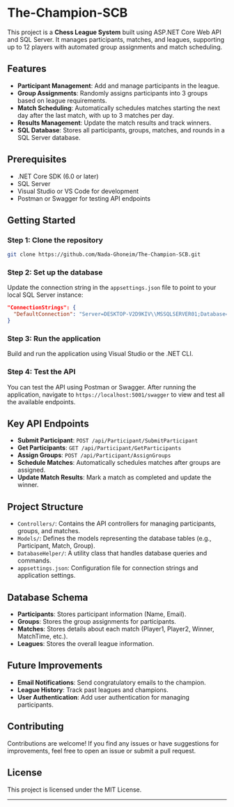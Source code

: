 

# The-Champion-SCB

This project is a **Chess League System** built using ASP.NET Core Web API and SQL Server. It manages participants, matches, and leagues, supporting up to 12 players with automated group assignments and match scheduling.

## Features

- **Participant Management**: Add and manage participants in the league.
- **Group Assignments**: Randomly assigns participants into 3 groups based on league requirements.
- **Match Scheduling**: Automatically schedules matches starting the next day after the last match, with up to 3 matches per day.
- **Results Management**: Update the match results and track winners.
- **SQL Database**: Stores all participants, groups, matches, and rounds in a SQL Server database.

## Prerequisites

- .NET Core SDK (6.0 or later)
- SQL Server
- Visual Studio or VS Code for development
- Postman or Swagger for testing API endpoints

## Getting Started

### Step 1: Clone the repository
```bash
git clone https://github.com/Nada-Ghoneim/The-Champion-SCB.git
```

### Step 2: Set up the database
Update the connection string in the `appsettings.json` file to point to your local SQL Server instance:
```json
"ConnectionStrings": {
  "DefaultConnection": "Server=DESKTOP-V2D9KIV\\MSSQLSERVER01;Database=ChessLeagueDB1;Trusted_Connection=True;"
}
```

### Step 3: Run the application
Build and run the application using Visual Studio or the .NET CLI.

### Step 4: Test the API
You can test the API using Postman or Swagger. After running the application, navigate to `https://localhost:5001/swagger` to view and test all the available endpoints.

## Key API Endpoints

- **Submit Participant**: `POST /api/Participant/SubmitParticipant`
- **Get Participants**: `GET /api/Participant/GetParticipants`
- **Assign Groups**: `POST /api/Participant/AssignGroups`
- **Schedule Matches**: Automatically schedules matches after groups are assigned.
- **Update Match Results**: Mark a match as completed and update the winner.

## Project Structure

- `Controllers/`: Contains the API controllers for managing participants, groups, and matches.
- `Models/`: Defines the models representing the database tables (e.g., Participant, Match, Group).
- `DatabaseHelper/`: A utility class that handles database queries and commands.
- `appsettings.json`: Configuration file for connection strings and application settings.

## Database Schema

- **Participants**: Stores participant information (Name, Email).
- **Groups**: Stores the group assignments for participants.
- **Matches**: Stores details about each match (Player1, Player2, Winner, MatchTime, etc.).
- **Leagues**: Stores the overall league information.

## Future Improvements

- **Email Notifications**: Send congratulatory emails to the champion.
- **League History**: Track past leagues and champions.
- **User Authentication**: Add user authentication for managing participants.

## Contributing

Contributions are welcome! If you find any issues or have suggestions for improvements, feel free to open an issue or submit a pull request.

## License

This project is licensed under the MIT License.

---
